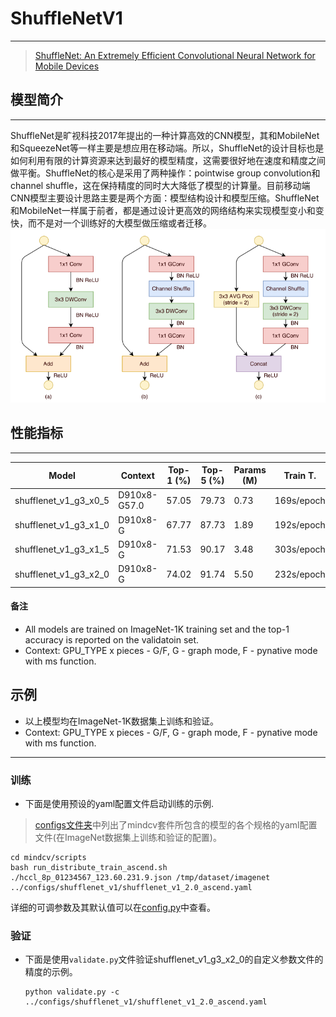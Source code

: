 # ShuffleNetV1

***
> [ShuffleNet: An Extremely Efficient Convolutional Neural Network for Mobile Devices](https://arxiv.org/pdf/1707.01083.pdf)

## 模型简介

***
ShuffleNet是旷视科技2017年提出的一种计算高效的CNN模型，其和MobileNet和SqueezeNet等一样主要是想应用在移动端。所以，ShuffleNet的设计目标也是如何利用有限的计算资源来达到最好的模型精度，这需要很好地在速度和精度之间做平衡。ShuffleNet的核心是采用了两种操作：pointwise group convolution和channel shuffle，这在保持精度的同时大大降低了模型的计算量。目前移动端CNN模型主要设计思路主要是两个方面：模型结构设计和模型压缩。ShuffleNet和MobileNet一样属于前者，都是通过设计更高效的网络结构来实现模型变小和变快，而不是对一个训练好的大模型做压缩或者迁移。
![](./ShuffleNetV1_Block.png)

## 性能指标

***

| Model                 | Context      | Top-1 (%) | Top-5 (%) | Params (M) | Train T.   | Infer T. | Download  | Config  | Log     |
| --------------------- | ------------ | --------- | --------- | ---------- | ---------- | -------- | --------- | ------- | ------- |
| shufflenet_v1_g3_x0_5 | D910x8-G57.0 | 57.05     | 79.73     | 0.73       | 169s/epoch |          | [model]() | [cfg]() | [log]() |
| shufflenet_v1_g3_x1_0 | D910x8-G     | 67.77     | 87.73     | 1.89       | 192s/epoch |          | [model]() | [cfg]() | [log]() |
| shufflenet_v1_g3_x1_5 | D910x8-G     | 71.53     | 90.17     | 3.48       | 303s/epoch |          | [model]() | [cfg]() | [log]() |
| shufflenet_v1_g3_x2_0 | D910x8-G     | 74.02     | 91.74     | 5.50       | 232s/epoch |          | [model]() | [cfg]() | [log]() |

#### 备注

- All models are trained on ImageNet-1K training set and the top-1 accuracy is reported on the validatoin set.
- Context: GPU_TYPE x pieces - G/F, G - graph mode, F - pynative mode with ms function.  

## 示例

- 以上模型均在ImageNet-1K数据集上训练和验证。
- Context: GPU_TYPE x pieces - G/F, G - graph mode, F - pynative mode with ms function.  

***

### 训练

- 下面是使用预设的yaml配置文件启动训练的示例.

> [configs文件夹](../../configs)中列出了mindcv套件所包含的模型的各个规格的yaml配置文件(在ImageNet数据集上训练和验证的配置)。

  ```shell
cd mindcv/scripts
bash run_distribute_train_ascend.sh ./hccl_8p_01234567_123.60.231.9.json /tmp/dataset/imagenet ../configs/shufflenet_v1/shufflenet_v1_2.0_ascend.yaml
  ```

详细的可调参数及其默认值可以在[config.py](../../config.py)中查看。

### 验证

- 下面是使用`validate.py`文件验证shufflenet_v1_g3_x2_0的自定义参数文件的精度的示例。

  ```shell
  python validate.py -c ../configs/shufflenet_v1/shufflenet_v1_2.0_ascend.yaml
  ```


​	

